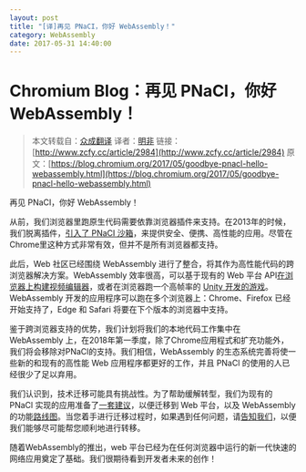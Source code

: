 ```yaml
---
layout: post
title: "[译]再见 PNaCI，你好 WebAssembly！"
category: WebAssembly
date: 2017-05-31 14:40:00
---
```


# Chromium Blog：再见 PNaCI，你好 WebAssembly！

> 本文转载自：[众成翻译](http://www.zcfy.cc)
> 译者：[明非](http://www.zcfy.cc/@edire)
> 链接：[http://www.zcfy.cc/article/2984](http://www.zcfy.cc/article/2984)
> 原文：[https://blog.chromium.org/2017/05/goodbye-pnacl-hello-webassembly.html](https://blog.chromium.org/2017/05/goodbye-pnacl-hello-webassembly.html)

再见 PNaCI，你好 WebAssembly！

从前，我们浏览器里跑原生代码需要依靠浏览器插件来支持。在2013年的时候，我们脱离插件，[引入了 PNaCI 沙箱](https://blog.chromium.org/2013/11/portable-native-client-pinnacle-of.html)，来提供安全、便携、高性能的应用。尽管在Chrome里这种方式非常有效，但并不是所有浏览器都支持。

此后，Web 社区已经围绕 WebAssembly 进行了整合，将其作为高性能代码的跨浏览器解决方案。WebAssembly 效率很高，可以基于现有的 Web 平台 API[在浏览器上构建视频编辑器](https://d2jta7o2zej4pf.cloudfront.net/)，或者在浏览器跑一个高帧率的 [Unity 开发的游戏](http://webassembly.org.cn/demo/Tanks/)。WebAssembly 开发的应用程序可以跑在多个浏览器上：Chrome、Firefox 已经开始支持了，Edge 和 Safari 将要在下个版本的浏览器中支持。

鉴于跨浏览器支持的优势，我们计划将我们的本地代码工作集中在 WebAssembly 上，在2018年第一季度，除了Chrome应用程式和扩充功能外，我们将会移除对PNaCl的支持。我们相信，WebAssembly 的生态系统完善将使一些新的和现有的高性能 Web 应用程序都更好的工作，并且 PNaCl 的使用的人已经很少了足以弃用。

我们认识到，技术迁移可能具有挑战性。为了帮助缓解转型，我们为现有的 PNaCl 实现的应用准备了[一套建议](https://developer.chrome.com/native-client/migration)，以便迁移到 Web 平台，以及 WebAssembly 的功能[路线图](https://wasmdash.appspot.com/)。当您着手进行迁移过程时，如果遇到任何问题，请[告知我们](https://groups.google.com/forum/#!forum/native-client-discuss)，以便我们能够尽可能帮您顺利地进行转移。

随着WebAssembly的推出，web 平台已经为在任何浏览器中运行的新一代快速的网络应用奠定了基础。我们很期待看到开发者未来的创作！